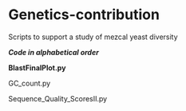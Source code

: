 # Genetics-contribution
Scripts to support a study of mezcal yeast diversity

***Code in alphabetical order***

**BlastFinalPlot.py**

GC_count.py

Sequence_Quality_ScoresII.py
